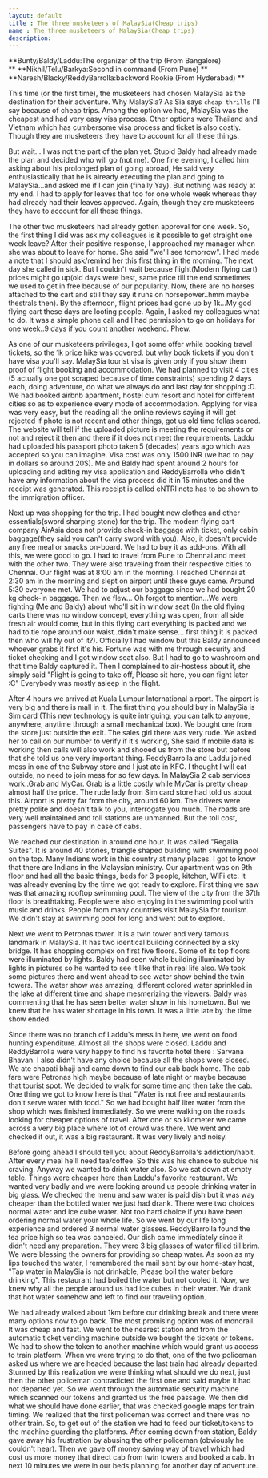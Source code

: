 ```yaml
---
layout: default
title : The three musketeers of MalaySia(Cheap trips)
name : The three musketeers of MalaySia(Cheap trips)
description: 
---
```


**Bunty/Baldy/Laddu:The organizer of the trip (From Bangalore)                                                                                                                              
**
**Nikhil/Telu/Barkya:Second in command (From Pune)
**
**Naresh/Blacky/ReddyBarrolla:backword Rookie (From Hyderabad)
**

This time (or the first time), the musketeers had chosen MalaySia as the destination for their adventure. Why MalaySia? As Sia says `cheap thrills` I'll say because of cheap trips. Among the option we had, MalaySia was the cheapest and had very easy visa process. Other options were Thailand and Vietnam which has cumbersome visa process and ticket is also costly. Though they are musketeers they have to account for all these things.

But wait... I was not the part of the plan yet. Stupid Baldy had already made the plan and decided who will go (not me). One fine evening, I called him asking about his prolonged plan of going abroad, He said very enthusiastically that he is already executing the plan and going to MalaySia...and asked me if I can join (finally Yay). But nothing was ready at my end. I had to apply for leaves that too for one whole week whereas they had already had their leaves approved. Again, though they are musketeers they have to account for all these things.

The other two musketeers had already gotten approval for one week. So, the first thing I did was ask my colleagues is it possible to get straight one week leave? After their positive response, I approached my manager when she was about to leave for home. She said "we'll see tomorrow". I had made a note that I should ask/remind her this first thing in the morning. The next day she called in sick. But I couldn't wait because flight(Modern flying cart) prices might go up(old days were best, same price till the end sometimes we used to get in free because of our popularity. Now, there are no horses attached to the cart and still they say it runs on horsepower..hmm maybe thestrals then). By the afternoon, flight  prices had gone up by 1k...My god flying cart these days are looting people. Again, I asked my colleagues what to do. It was a simple phone call and I had permission to go on holidays for one week..9 days if you count another weekend. Phew.

As one of our musketeers privileges, I got some offer while booking travel tickets, so the 1k price hike was covered. but why book tickets if you don't have visa you'll say. MalaySia tourist visa is given only if you show them proof of flight booking and accommodation. We had planned to visit 4 cities (5 actually one got scraped because of time constraints) spending 2 days each, doing adventure, do what we always do and last day for shopping :D. We had booked airbnb apartment, hostel cum resort and hotel for different cities so as to experience every mode of accommodation. Applying for visa was very easy, but the reading all the online reviews saying it will get rejected if photo is not recent and other things, got us old time fellas scared. The website will tell if the uploaded picture is meeting the requirements or not and reject it then and there if it does not meet the requirements. Laddu had uploaded his passport photo taken 5 (decades) years ago which was accepted so you can imagine. Visa cost was only 1500 INR (we had to pay in dollars so around 20$). Me and Baldy had spent around 2 hours for uploading and editing my visa application and ReddyBarrolla who didn't have any information about the visa process did it in 15 minutes and the receipt was generated. This receipt is called eNTRI note has to be shown to the immigration officer.

Next up was shopping for the trip. I had bought new clothes and other essentials(sword sharping stone) for the trip. The modern flying cart company AirAsia does not provide check-in baggage with ticket, only cabin baggage(they said you can't carry sword with you). Also, it doesn't provide any free meal or snacks on-board. We had to buy it as add-ons. With all this, we were good to go. I had to travel from Pune to Chennai and meet with the other two. They were also traveling from their respective cities to Chennai. Our flight was at 8:00 am in the morning. I reached Chennai at 2:30 am in the morning and slept on airport until these guys came. Around 5:30 everyone met. We had to adjust our baggage since we had bought 20 kg check-in baggage. Then we flew... Oh forgot to mention...We were fighting (Me and Baldy) about who'll sit in window seat (In the old flying carts there was no window concept, everything was open, from all side fresh air would come, but in this flying cart everything is packed and we had to tie rope around our waist..didn't make sense... first thing it is packed then who will fly out of it?). Officially I had window but this Baldy announced whoever grabs it first it's his. Fortune was with me through security and ticket checking and I got window seat also. But I had to go to washroom and that time Baldy captured it. Then I complained to air-hostess about it, she simply said "Flight is going to take off, Please sit here, you can fight later :C"
Everybody was mostly asleep in the flight.

After 4 hours we arrived at Kuala Lumpur International airport. The airport is very big and there is mall in it. The first thing you should buy in MalaySia is Sim card (This new technology is quite intriguing, you can talk to anyone, anywhere, anytime through a small mechanical box). We bought one from the store just outside the exit. The sales girl there was very rude. We asked her to call on our number to verify if it's working, She said if mobile data is working then calls will also work and shooed us from the store but before that she told us one very important thing. ReddyBarrolla and Laddu joined mess in one of the Subway store and I just ate in KFC. I thought I will eat outside, no need to join mess for so few days. In MalaySia 2 cab services work..Grab and MyCar. Grab is a little costly while MyCar is pretty cheap almost half the price. The rude lady from Sim card store had told us about this. Airport is pretty far from the city, around 60 km. The drivers were pretty polite and doesn't talk to you, interrogate you much. The roads are very well maintained and toll stations are unmanned. But the toll cost, passengers have to pay in case of cabs.

We reached our destination in around one hour. It was called "Regalia Suites". It is around 40 stories, triangle shaped building with swimming pool on the top.
Many Indians work in this country at many places. I got to know that there are Indians in the Malaysian ministry. Our apartment was on 9th floor and had all the basic things, beds for 3 people, kitchen, WiFi etc. It was already evening by the time we got ready to explore. First thing we saw was that amazing rooftop swimming pool. The view of the city from the 37th floor is breathtaking. People were also enjoying in the swimming pool with music and drinks. People from many countries visit MalaySia for tourism. We didn't stay at swimming pool for long and went out to explore. 

Next we went to Petronas tower. It is a twin tower and very famous landmark in MalaySia. It has two identical building connected by a sky bridge. It has shopping complex on first five floors. Some of its top floors were illuminated by lights. Baldy had seen whole building illuminated by lights in pictures so he wanted to see it like that in real life also. We took some pictures there and went ahead to see water show behind the twin towers. The water show was amazing, different colored water sprinkled in the lake at different time and shape mesmerizing the viewers. Baldy was commenting that he has seen better water show in his hometown. But we knew that he has water shortage in his town. It was a little late by the time show ended.

Since there was no branch of Laddu's mess in here, we went on food  hunting expenditure. Almost all the shops were closed. Laddu and ReddyBarrolla were very happy to find his favorite hotel there : Sarvana Bhavan. I also didn't have any choice because all the shops were closed. We ate chapati bhaji and came down to find our cab back home. The cab fare were Petronas high maybe because of late night or maybe because that tourist spot. We decided to walk for some time and then take the cab. One thing we got to know here is that "Water is not free and restaurants don't serve water with food." So we had bought half liter water from the shop which was finished immediately. So we were walking on the roads looking for cheaper options of travel. After one or so kilometer we came across a very big place where lot of crowd was there. We went and checked it out, it was a big restaurant. It was very lively and noisy. 

Before going ahead I should tell you about ReddyBarrolla's addiction/habit. After every meal he'll need tea/coffee. So this was his chance to subdue his craving. Anyway we wanted to drink water also. So we sat down at empty table. Things were cheaper here than Laddu's favorite restaurant. We wanted very badly and we were looking around us people drinking water in big glass. We checked the menu and saw water is paid dish but it was way cheaper than the bottled water we just had drank.
There were two choices normal water and ice cube water. Not too hard choice if you have been ordering normal water your whole life. So we went by our life long experience and ordered 3 normal water glasses. ReddyBarrolla found the tea price high so tea was canceled. Our dish came immediately since it didn't need any preparation. They were 3 big glasses of water filled till brim. We were blessing the owners for providing so cheap water. As soon as my lips touched the water, I remembered the mail sent by our home-stay host, "Tap water in MalaySia is not drinkable, Please boil the water before drinking". This restaurant had boiled the water but not cooled it. Now, we knew why all the people around us had ice cubes in their water. We drank that hot water somehow and left to find our traveling option.

We had already walked about 1km before our drinking break and there were many options now to go back. The most promising option was of monorail. It was cheap and fast. We went to the nearest station and from the automatic ticket vending machine outside we bought the tickets or tokens. We had to show the token to another machine which would grant us access to train platform. When we were trying to do that, one of the two policeman asked us where we are headed because the last train had already departed. Stunned by this realization we were thinking what should we do next, just then the other policeman contradicted the first one and said maybe it had not departed yet. So we went through the automatic security machine which scanned our tokens and granted us the free passage. We then did what we should have done earlier, that was checked google maps for train timing. We realized that the first policeman was correct and there was no other train.  So, to get out of the station we had to feed our ticket/tokens to the machine guarding the platforms. After coming down from station, Baldy gave away his frustration by abusing the other policeman (obviously he couldn't hear). Then we gave off money saving way of travel which had cost us more money that direct cab from twin towers and booked a cab.
In next 10 minutes we were in our beds planning for another day of adventure.  
